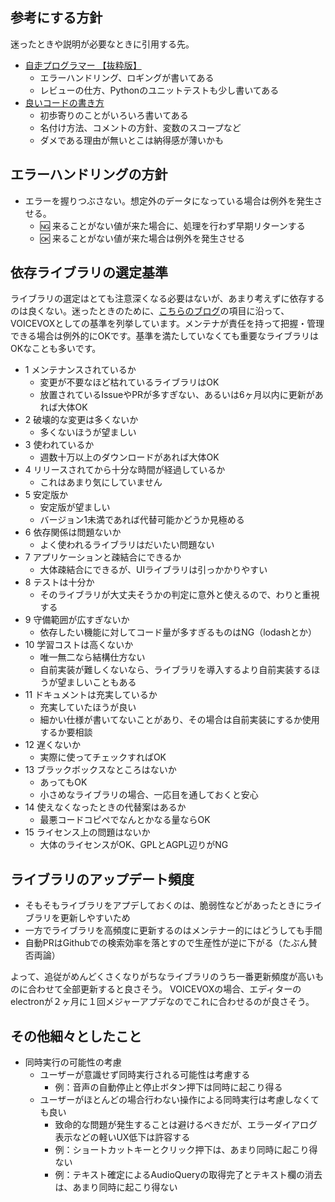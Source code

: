 ## 参考にする方針

迷ったときや説明が必要なときに引用する先。

* [自走プログラマー 【抜粋版】](https://jisou-programmer.beproud.jp/index.html)
  * エラーハンドリング、ロギングが書いてある
  * レビューの仕方、Pythonのユニットテストも少し書いてある
* [良いコードの書き方](https://qiita.com/alt_yamamoto/items/25eda376e6b947208996)
  * 初歩寄りのことがいろいろ書いてある
  * 名付け方法、コメントの方針、変数のスコープなど
  * ダメである理由が無いとこは納得感が薄いかも

## エラーハンドリングの方針

* エラーを握りつぶさない。想定外のデータになっている場合は例外を発生させる。
  * 🆖 来ることがない値が来た場合に、処理を行わず早期リターンする
  * 🆗 来ることがない値が来た場合は例外を発生させる

## 依存ライブラリの選定基準

ライブラリの選定はとても注意深くなる必要はないが、あまり考えずに依存するのは良くない。迷ったときのために、[こちらのブログ](https://applis.io/posts/criteria-for-selecting-libraries)の項目に沿って、VOICEVOXとしての基準を列挙しています。メンテナが責任を持って把握・管理できる場合は例外的にOKです。基準を満たしていなくても重要なライブラリはOKなことも多いです。

* 1 メンテナンスされているか
  * 変更が不要なほど枯れているライブラリはOK
  * 放置されているIssueやPRが多すぎない、あるいは6ヶ月以内に更新があれば大体OK
* 2 破壊的な変更は多くないか
  * 多くないほうが望ましい
* 3 使われているか
  * 週数十万以上のダウンロードがあれば大体OK
* 4 リリースされてから十分な時間が経過しているか
  * これはあまり気にしていません
* 5 安定版か
  * 安定版が望ましい
  * バージョン1未満であれば代替可能かどうか見極める
* 6 依存関係は問題ないか
  * よく使われるライブラリはだいたい問題ない
* 7 アプリケーションと疎結合にできるか
  * 大体疎結合にできるが、UIライブラリは引っかかりやすい
* 8 テストは十分か
  * そのライブラリが大丈夫そうかの判定に意外と使えるので、わりと重視する
* 9 守備範囲が広すぎないか
  * 依存したい機能に対してコード量が多すぎるものはNG（lodashとか）
* 10 学習コストは高くないか
  * 唯一無二なら結構仕方ない
  * 自前実装が難しくないなら、ライブラリを導入するより自前実装するほうが望ましいこともある
* 11 ドキュメントは充実しているか
  * 充実していたほうが良い
  * 細かい仕様が書いてないことがあり、その場合は自前実装にするか使用するか要相談
* 12 遅くないか
  * 実際に使ってチェックすればOK
* 13 ブラックボックスなところはないか
  * あってもOK
  * 小さめなライブラリの場合、一応目を通しておくと安心
* 14 使えなくなったときの代替案はあるか
  * 最悪コードコピペでなんとかなる量ならOK
* 15 ライセンス上の問題はないか
  * 大体のライセンスがOK、GPLとAGPL辺りがNG

## ライブラリのアップデート頻度

* そもそもライブラリをアプデしておくのは、脆弱性などがあったときにライブラリを更新しやすいため
* 一方でライブラリを高頻度に更新するのはメンテナー的にはどうしても手間
* 自動PRはGithubでの検索効率を落とすので生産性が逆に下がる（たぶん賛否両論）

よって、追従がめんどくさくなりがちなライブラリのうち一番更新頻度が高いものに合わせて全部更新すると良さそう。
VOICEVOXの場合、エディターのelectronが２ヶ月に１回メジャーアプデなのでこれに合わせるのが良さそう。

## その他細々としたこと

* 同時実行の可能性の考慮
  * ユーザーが意識せず同時実行される可能性は考慮する
    * 例：音声の自動停止と停止ボタン押下は同時に起こり得る
  * ユーザーがほとんどの場合行わない操作による同時実行は考慮しなくても良い
    * 致命的な問題が発生することは避けるべきだが、エラーダイアログ表示などの軽いUX低下は許容する
    * 例：ショートカットキーとクリック押下は、あまり同時に起こり得ない
    * 例：テキスト確定によるAudioQueryの取得完了とテキスト欄の消去は、あまり同時に起こり得ない
